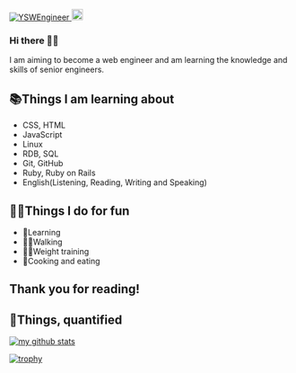 <p align="left">
  <a href="https://github.com/YSWEngineer/">
    <img src="https://komarev.com/ghpvc/?username=YSWEngineer" alt="YSWEngineer" />
  </a>
  <//qiita.com/YSWEngineer">
    <img height="20" src="https://qiita-badge.apiapi.app/s/YSWEngineer/contributions.svg" />
  </a>
</p>

### Hi there 👋🏻
I am aiming to become a web engineer and am learning the knowledge and skills of senior engineers.

## 📚Things I am learning about <!-- 私が学んでいることについて -->
- CSS, HTML
- JavaScript
- Linux
- RDB, SQL
- Git, GitHub
- Ruby, Ruby on Rails
- English(Listening, Reading, Writing and Speaking)

## 💪🏻Things I do for fun <!-- 楽しむために私がしていること -->
- 📖Learning
- 🕺🏼Walking
- 🏋🏻Weight training
- 🍳Cooking and eating

## Thank you for reading!


<!--
**YSWEngineer/yswengineer** is a ✨ _special_ ✨ repository because its `README.md` (this file) appears on your GitHub profile.

Here are some ideas to get you started:

- 🔭 I’m currently working on ...
- 🌱 I’m currently learning ...
- 👯 I’m looking to collaborate on ...
- 🤔 I’m looking for help with ...
- 💬 Ask me about ...
- 📫 How to reach me: ...
- 😄 Pronouns: ...
- ⚡ Fun fact: ...
-->

## 🧮Things, quantified <!-- 数量で表したもの -->
<!-- リポジトリステータス -->
[![my github stats](https://github-readme-stats.vercel.app/api?username=YSWEngineer&hide=contribs&count_private=true&show_icons=true&theme=tokyonight)](https://github.com/YSWEngineer/)

<!-- ソースコード統計 -->
<!-- [![Top used Langs](https://github-readme-stats.vercel.app/api/top-langs/?username=YSWEngineer&layout=compact&theme=tokyonight)](https://github.com/YSWEngineer/) -->

[![trophy](https://github-profile-trophy.vercel.app/?username=YSWEngineer&theme=onedark)](https://github.com/ryo-ma/github-profile-trophy)
